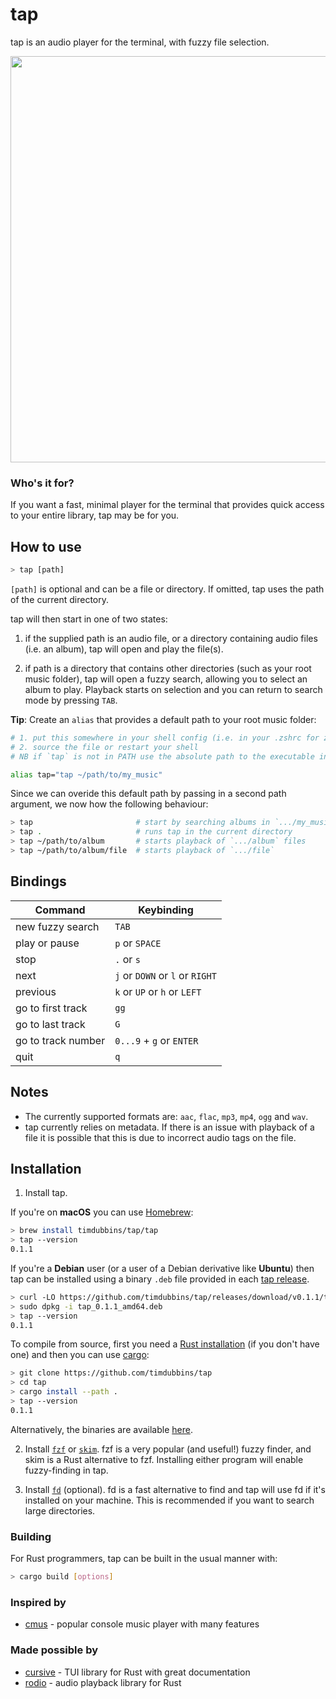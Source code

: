 # tap

tap is an audio player for the terminal, with fuzzy file selection.

<img src="https://github.com/timdubbins/tap/blob/master/doc/tap_screenshot.png" width="650"/>

### Who's it for?

If you want a fast, minimal player for the terminal that provides quick access to your entire library, tap may be for you.

## How to use

```bash
> tap [path]
```

`[path]` is optional and can be a file or directory. If omitted, tap uses the path of the current directory.

tap will then start in one of two states:

1. if the supplied path is an audio file, or a directory containing audio files (i.e. an album), tap will open and play the file(s).

2. if path is a directory that contains other directories (such as your root music folder), tap will open a fuzzy search, allowing you to select an album to play. Playback starts on selection and you can return to search mode by pressing `TAB`.

**Tip**: Create an `alias` that provides a default path to your root music folder:

``` bash
# 1. put this somewhere in your shell config (i.e. in your .zshrc for zsh users)
# 2. source the file or restart your shell
# NB if `tap` is not in PATH use the absolute path to the executable in the alias

alias tap="tap ~/path/to/my_music"
```

Since we can overide this default path by passing in a second path argument, we now how the following behaviour:
``` bash
> tap                       # start by searching albums in `.../my_music`
> tap .                     # runs tap in the current directory
> tap ~/path/to/album       # starts playback of `.../album` files
> tap ~/path/to/album/file  # starts playback of `.../file`
```

## Bindings

Command | Keybinding
---|---
new fuzzy search | `TAB`
play or pause | `p` or `SPACE`
stop | `.` or `s`
next | `j` or `DOWN` or `l` or `RIGHT`
previous | `k` or `UP` or `h` or `LEFT`
go to first track | `gg`
go to last track | `G`
go to track number | `0...9` + `g` or `ENTER`
quit | `q`

## Notes

- The currently supported formats are: `aac`, `flac`, `mp3`, `mp4`, `ogg` and `wav`.
- tap currently relies on metadata. If there is an issue with playback of a file it is possible that this is due to incorrect audio tags on the file.

## Installation

1. Install tap.

If you're on **macOS** you can use [Homebrew]():

```bash
> brew install timdubbins/tap/tap
> tap --version
0.1.1
```

If you're a **Debian** user (or a user of a Debian derivative like **Ubuntu**) then tap can be installed using a binary `.deb` file provided in each [tap release](https://github.com/timdubbins/tap/releases).

```bash
> curl -LO https://github.com/timdubbins/tap/releases/download/v0.1.1/tap_v0.1.1_amd64.deb
> sudo dpkg -i tap_0.1.1_amd64.deb
> tap --version
0.1.1
```

To compile from source, first you need a [Rust installation](https://www.rust-lang.org/) (if you don't have one) and then you can use [cargo](https://github.com/rust-lang/cargo):

```bash
> git clone https://github.com/timdubbins/tap
> cd tap
> cargo install --path .
> tap --version
0.1.1
```

Alternatively, the binaries are available [here](https://github.com/timdubbins/tap/releases/tag/v0.1.1).

2. Install [`fzf`](https://github.com/junegunn/fzf) or [`skim`](https://github.com/lotabout/skim). fzf is a very popular (and useful!) fuzzy finder, and skim is a Rust alternative to fzf. Installing either program will enable fuzzy-finding in tap.

3. Install [`fd`]() (optional). fd is a fast alternative to find and tap will use fd if it's installed on your machine. This is recommended if you want to search large directories.

### Building

For Rust programmers, tap can be built in the usual manner with:
```bash
> cargo build [options]
```

### Inspired by

- [cmus](https://github.com/cmus/cmus) - popular console music player with many features

### Made possible by

- [cursive](https://github.com/gyscos/cursive) - TUI library for Rust with great documentation
- [rodio](https://github.com/RustAudio/rodio) - audio playback library for Rust

